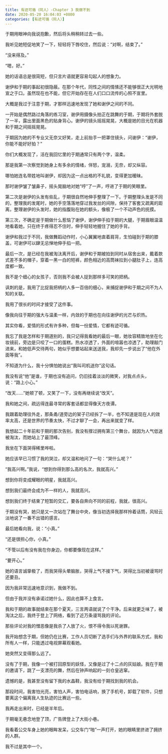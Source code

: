 ```yaml
---
title: 有迹可循（同人）-Chapter 3 我做不到
date: 2020-05-20 16:04:03 +0800
categories: [有迹可循（同人）]
---
```


于期用眼神向我说抱歉，然后将头稍稍转过去一些。

我听见她短促地笑了一下，轻轻将下唇咬住，然后说：“对啊，结束了。”

“没来得及。”

“嗯，好。”

她的话语总是很简短，但只言片语就更容易勾起人的想象力。

谢伊和于期的事起初很隐蔽。在那个年代，同性之间的情愫还不能够很正大光明地宣之于口。虽然现在也不能，但它开始存在在人们口口流传的心照不宣里。

大概是我过于注意于期，才那样迅速地发现了她和谢伊之间的不同。

一开始是偶然路过角落的练习室，谢伊用摄像头拍正在跳舞的于期，于期将外套脱了一半，露出里面黑色的贴身背心。谢伊的镜头摇摇晃晃，大概是她的目光在机器和于期之间摇摇晃晃。

于期因为她的不专业又无奈又好笑，走上前抬手一把罩住镜头，问谢伊：“谢伊，你能不能好好拍？”

你们大概发现了，活在我回忆里的于期通常只有两个字，温柔。

那是我第一次察觉到她身上有多余的情绪，佯怒，宠溺，无奈，却又纵容。

哪怕她连名带姓地叫谢伊，却因为这一点出格的不礼貌，变得更加暧昧。

那时谢伊皱了皱鼻子，摇头晃脑地对她“哼”了一声，哼进了于期的笑眼里。

第二次是谢伊的头发有些乱，于期很自然地伸手整理了一下。于期整理头发是不同的，整理我的发尾时，她的手空落落地穿过我发丝的间隙，保持了客套又疏离的距离，整理谢伊的头发时，她的指腹贴在她的额头，像极了一个不动声色的抚摸。

第三次，不确定是于期做什么惹恼了谢伊，谢伊伸手掐于期的大腿，于期眉眼温温地看着她，只在终于疼得忍不住时，伸手轻轻地握住了她的手背。

谢伊和我过于不同，我做舞蹈动作时，小心翼翼地直着肩背，生怕碰到于期的膝盖，可谢伊可以肆无忌惮地伸手掐一把。

最后一次，是已经在我被淘汰离开后，谢伊和于期被拍到同时从宿舍出来，戴着款式差不多的帽子，穿着一黑一白的短裤，颜色相近的高筒袜拉到小腿肚子上，连高度都一致。

我不是个细心的女孩子，否则我不会被人捉到那样多可笑的把柄。

讽刺的是，我用了比捉我把柄的人多一百倍的细心，来捕捉谢伊和于期之间不为人知的关联。

我用了很长的时间才接受了这件事。

像我向往于期的强大与温柔一样，内敛的于期也在向往谢伊的光芒与炽热。

其实你看，爱情的形式有许多种，但每一份爱情，它都有迹可循。

我忘了我是怎样和于期道别的，我只记得我看她的最后一眼，她妆容精致地坐在化妆镜前，旁边是只咬了一口的蛋糕。热水凉透了，外面的喧嚣也凉透了，助理敲门进来，和她低声交待两句，她似乎想要站起来送送我，我却先一步说出了“他在外面等我”。

不知道为什么，我十分惧怕她说出“我叫司机送你”这句话。

我没有说“他”是谁，于期也没有追问，仍旧挂着淡淡的微笑，对我点点头，说：“路上小心。”

“改天……”她顿了顿，又笑了一下，没有再继续说“改天”。

我和她之间，疏远得连最寻常的客套话都显得像天方夜谭。

我跟着助理往外走，那条甬/道旁边的架子已经拆了一半，也不知道是现在人的效率太高，还是世界的节奏太快，不过才聊了一会，再出来就变了样。

我想起二十年前和于期的那次告别，我没有撑过拥有第三个舞台，就因为人气低迷被淘汰，而她站上了最顶峰。

我坐在下面哭得稀里哗啦。

她应该早已习惯了我的哭泣，却又温和地问了一句：“哭什么呢？”

“我高兴啊。”我说，“想到你得到那么高的名次，我就高兴。”

想到你将变成耀眼的明星，我就高兴。

想到我们最终会成为不一样的人，我就高兴。

想到我们终于结束了短暂的交汇，要各自奔向不同的前程，我就，很高兴。

于期没有哭，她只是又一次站在了舞台中央，像当初选择我那样拎着话筒，风轻云淡地说了一番不出错的感言。

最后她看向我，说：“小真。”

“还是很担心你，小真。”

“不管以后有没有我在你身边，你都要像现在这样。”

“要开心。”

她的语言诚挚极了，而我哭得头晕脑胀，哭得上气不接下气，哭得比当初被谩骂时还要丑。

因为我非常迅速地意识到，我做不到。

但由于我并没有承诺过她什么，因此也算不上食言。

我和于期的故事就结束在那个夏天，三言两语就说了个干净。后来就更乏味了，被淘汰之后，我终于登上了网络，看到了近万条谩骂我的评论。

那些评论对我的憎恶像是我杀了人放了火，恨不得令我以死谢罪。

我开始想念于期，但她仍在比赛，工作人员切断了选手们与外界的联系方式，我和所有人一样，只能透过电视屏幕观看她。

她突然又变得那么远了。

没有了于期，我像一个被打回原型的妖怪，又像是过了十二点的灰姑娘。我在于期的邀请下，跳了一支漂亮的舞，然后在钟声响起的一刻仓皇逃窜。

遗憾的是，我甚至没有留下我的水晶鞋，我没有给于期找到我的机会。

那段时间，我害怕光亮，害怕人声，害怕电话响，换了手机号，卸载了软件，只想要离这个偏离我人生轨迹的比赛远一些。

我再走出来时，已经是半年后。

于期毫无悬念地登了顶，广告牌登上了大街小巷。

我看着公交车身上她的眼眸发呆，公交车门“啪”一声打开，她的眼睛里挤进了拥挤的人群。

我不过是其中一个。

